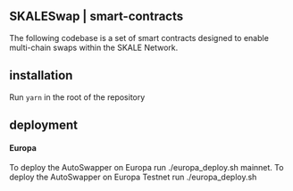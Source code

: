 SKALESwap | smart-contracts
---

The following codebase is a set of smart contracts designed to enable multi-chain swaps within the SKALE Network.

installation
---
Run ```yarn``` in the root of the repository

deployment
---

#### Europa

To deploy the AutoSwapper on Europa run ./europa_deploy.sh mainnet. To deploy the AutoSwapper on Europa Testnet run ./europa_deploy.sh
